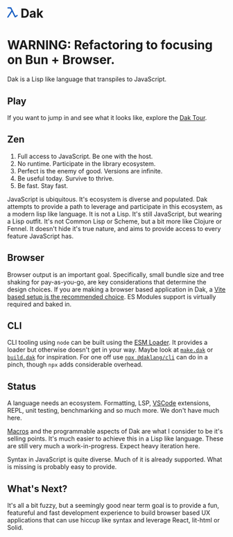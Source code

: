 # <img src="./www/assets/logo.svg" width="24" height="24" alt="Logo"> Dak

# WARNING: Refactoring to focusing on Bun + Browser.

Dak is a Lisp like language that transpiles to JavaScript.

<!--exits-->

## Play

If you want to jump in and see what it looks like, explore the
[Dak Tour](https://www.daklang.com/tour/).

## Zen

1. Full access to JavaScript. Be one with the host.
2. No runtime. Participate in the library ecosystem.
3. Perfect is the enemy of good. Versions are infinite.
4. Be useful today. Survive to thrive.
5. Be fast. Stay fast.

JavaScript is ubiquitous. It's ecosystem is diverse and populated. Dak attempts
to provide a path to leverage and participate in this ecosystem, as a modern
lisp like language. It is not a Lisp. It's still JavaScript, but wearing a Lisp
outfit. It's not Common Lisp or Scheme, but a bit more like Clojure or Fennel.
It doesn't hide it's true nature, and aims to provide access to every feature
JavaScript has.

## Browser

Browser output is an important goal. Specifically, small bundle size and tree
shaking for pay-as-you-go, are key considerations that determine the design
choices. If you are making a browser based application in Dak, a
[Vite based setup is the recommended choice](packages/rollup). ES Modules
support is virtually required and baked in.

## CLI

CLI tooling using `node` can be built using the [ESM Loader](packages/loader).
It provides a loader but otherwise doesn't get in your way. Maybe look at
[`make.dak`](make.dak) or [`build.dak`](packages/website/build.dak) for
inspiration. For one off use [`npx @daklang/cli`](packages/cli) can do in a
pinch, though `npx` adds considerable overhead.

## Status

A language needs an ecosystem. Formatting, LSP, [VSCode](packages/vscode)
extensions, REPL, unit testing, benchmarking and so much more. We don't have
much here.

[Macros](https://www.daklang.com/tour/macros/) and the programmable aspects of
Dak are what I consider to be it's selling points. It's much easier to achieve
this in a Lisp like language. These are still very much a work-in-progress.
Expect heavy iteration here.

Syntax in JavaScript is quite diverse. Much of it is already supported. What is
missing is probably easy to provide.

## What's Next?

It's all a bit fuzzy, but a seemingly good near term goal is to provide a fun,
featureful and fast development experience to build browser based UX
applications that can use hiccup like syntax and leverage React, lit-html or
Solid.
